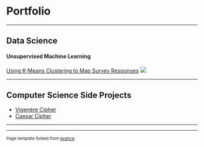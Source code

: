 # Portfolio

---

## Data Science
#### **Unsupervised Machine Learning**
[Using K-Means Clustering to Map Survey Responses](/unsupervisedml)
<img src="https://www.google.com/url?sa=i&url=https%3A%2F%2Fmedium.com%2F%40fauziyahdewi16%2Fk-means-clustering-with-scikit-learn-in-python-b8e7835d9753&psig=AOvVaw3pz5HOZim0ukCgPZMXrDvJ&ust=1586279486612000&source=images&cd=vfe&ved=0CAIQjRxqFwoTCJiWyN6l1OgCFQAAAAAdAAAAABAD"/>

---

## Computer Science Side Projects

- [Vigenère Cipher](/vigenerecipher)
- [Caesar Cipher](/caesarcipher)
---




---
<p style="font-size:11px">Page template forked from <a href="https://github.com/evanca/quick-portfolio">evanca</a></p>
<!-- Remove above link if you don't want to attibute -->
